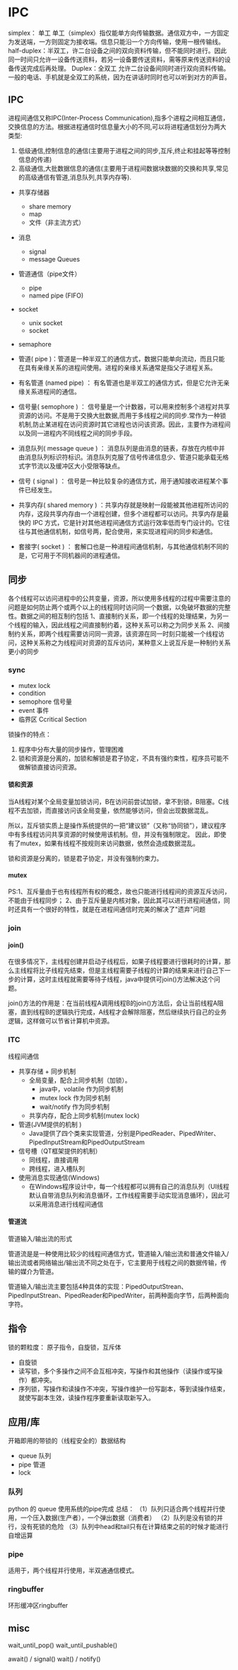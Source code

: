 # IPC

simplex： 单工 单工（simplex）指仅能单方向传输数据。通信双方中，一方固定为发送端，一方则固定为接收端。信息只能沿一个方向传输，使用一根传输线。
half-duplex：半双工，许二台设备之间的双向资料传输，但不能同时进行。因此同一时间只允许一设备传送资料，若另一设备要传送资料，需等原来传送资料的设备传送完成后再处理。
Duplex：全双工 允许二台设备间同时进行双向资料传输。一般的电话、手机就是全双工的系统，因为在讲话时同时也可以听到对方的声音。
## IPC

进程间通信又称IPC(Inter-Process Communication),指多个进程之间相互通信，交换信息的方法。根据进程通信时信息量大小的不同,可以将进程通信划分为两大类型:
1. 低级通信,控制信息的通信(主要用于进程之间的同步,互斥,终止和挂起等等控制信息的传递)
2. 高级通信,大批数据信息的通信(主要用于进程间数据块数据的交换和共享,常见的高级通信有管道,消息队列,共享内存等).


- 共享存储器
    - share memory
    - map
    - 文件（非主流方式）
- 消息
    - signal
    - message Queues
- 管道通信（pipe文件）
    - pipe
    - named pipe (FIFO)
- socket
    - unix socket
    - socket
- semaphore


- 管道( pipe )：管道是一种半双工的通信方式，数据只能单向流动，而且只能在具有亲缘关系的进程间使用。进程的亲缘关系通常是指父子进程关系。
- 有名管道 (named pipe) ： 有名管道也是半双工的通信方式，但是它允许无亲缘关系进程间的通信。
- 信号量( semophore ) ： 信号量是一个计数器，可以用来控制多个进程对共享资源的访问。不是用于交换大批数据,而用于多线程之间的同步.常作为一种锁机制,防止某进程在访问资源时其它进程也访问该资源。因此，主要作为进程间以及同一进程内不同线程之间的同步手段。
- 消息队列( message queue ) ： 消息队列是由消息的链表，存放在内核中并由消息队列标识符标识。消息队列克服了信号传递信息少、管道只能承载无格式字节流以及缓冲区大小受限等缺点。
- 信号 ( signal ) ： 信号是一种比较复杂的通信方式，用于通知接收进程某个事件已经发生。
- 共享内存( shared memory ) ：共享内存就是映射一段能被其他进程所访问的内存，这段共享内存由一个进程创建，但多个进程都可以访问。共享内存是最快的 IPC 方式，它是针对其他进程间通信方式运行效率低而专门设计的。它往往与其他通信机制，如信号两，配合使用，来实现进程间的同步和通信。
- 套接字( socket ) ： 套解口也是一种进程间通信机制，与其他通信机制不同的是，它可用于不同机器间的进程通信。

## 同步


各个线程可以访问进程中的公共变量，资源，所以使用多线程的过程中需要注意的问题是如何防止两个或两个以上的线程同时访问同一个数据，以免破坏数据的完整性。数据之间的相互制约包括
1、直接制约关系，即一个线程的处理结果，为另一个线程的输入，因此线程之间直接制约着，这种关系可以称之为同步关系
2、间接制约关系，即两个线程需要访问同一资源，该资源在同一时刻只能被一个线程访问，这种关系称之为线程间对资源的互斥访问，某种意义上说互斥是一种制约关系更小的同步

### sync
- mutex lock
- condition
- semophore 信号量
- event 事件
- 临界区 Ccritical Section


锁操作的特点：
1. 程序中分布大量的同步操作，管理困难
2. 锁和资源是分离的，加锁和解锁是君子协定，不具有强约束性，程序员可能不做解锁直接访问资源。

#### 锁和资源

 当A线程对某个全局变量加锁访问，B在访问前尝试加锁，拿不到锁，B阻塞。C线程不去加锁，而直接访问该全局变量，依然能够访问，但会出现数据混乱。

所以，互斥锁实质上是操作系统提供的一把“建议锁”（又称“协同锁”），建议程序中有多线程访问共享资源的时候使用该机制。但，并没有强制限定。
因此，即使有了mutex，如果有线程不按规则来访问数据，依然会造成数据混乱。

锁和资源是分离的，锁是君子协定，并没有强制约束力。

#### mutex
PS:1、互斥量由于也有线程所有权的概念，故也只能进行线程间的资源互斥访问，不能由于线程同步；
2、由于互斥量是内核对象，因此其可以进行进程间通信，同时还具有一个很好的特性，就是在进程间通信时完美的解决了"遗弃"问题


### join 
#### join()
在很多情况下，主线程创建并启动子线程后，如果子线程要进行很耗时的计算，那么主线程将比子线程先结束，但是主线程需要子线程的计算的结果来进行自己下一步的计算，这时主线程就需要等待子线程，java中提供可join()方法解决这个问题。

join()方法的作用是：在当前线程A调用线程B的join()方法后，会让当前线程A阻塞，直到线程B的逻辑执行完成，A线程才会解除阻塞，然后继续执行自己的业务逻辑，这样做可以节省计算机中资源。

### ITC

线程间通信
- 共享存储 + 同步机制
	- 全局变量，配合上同步机制（加锁）。
    	- java中，volatile 作为同步机制
    	- mutex lock 作为同步机制
    	- wait/notify 作为同步机制
	- 共享内存，配合上同步机制(mutex lock)
- 管道(JVM提供的机制 )
    - Java提供了四个类来实现管道，分别是PipedReader、PipedWriter、PipedInputStream和PipedOutputStream
- 信号槽（QT框架提供的机制）
	- 同线程，直接调用
	- 跨线程，进入槽队列
- 使用消息实现通信(Windows)
    - 在Windows程序设计中，每一个线程都可以拥有自己的消息队列（UI线程默认自带消息队列和消息循环，工作线程需要手动实现消息循环），因此可以采用消息进行线程间通信


#### 管道流
管道输入/输出流的形式

管道流是是一种使用比较少的线程间通信方式，管道输入/输出流和普通文件输入/输出流或者网络输出/输出流不同之处在于，它主要用于线程之间的数据传输，传输的媒介为管道。

管道输入/输出流主要包括4种具体的实现：PipedOutputStrean、PipedInputStrean、PipedReader和PipedWriter，前两种面向字节，后两种面向字符。

## 指令

锁的颗粒度：
原子指令，自旋锁，互斥体

- 自旋锁
- 读写锁，多个多操作之间不会互相冲突，写操作和其他操作（读操作或写操作）都冲突。
- 序列锁，写操作和读操作不冲突，写操作维护一份写副本，等到读操作结束，就使写副本生效，读操作程序要重新读取新写入。

## 应用/库

开箱即用的带锁的（线程安全的）数据结构
- queue 队列
- pipe 管道
- lock


### 队列
python 的 queue 使用系统的pipe完成
总结：
 （1）队列只适合两个线程并行使用，一个压入数据(生产者），一个弹出数据（消费者）
 （2）队列是没有锁的并行，没有死锁的危险
 （3）队列中head和tail只有在计算结束之前的时候才能进行自增运算
### pipe
适用于，两个线程并行使用，半双通通信模式。
### ringbuffer
环形缓冲区ringbuffer

## misc

wait_until_pop()
wait_until_pushable()

await() / signal() wait() / notify()
